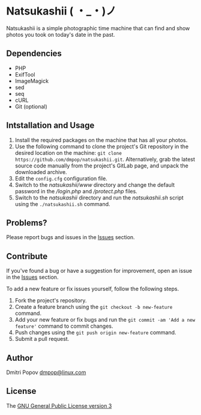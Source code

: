 # Natsukashii ( ・_・)ノ

Natsukashii is a simple photographic time machine that can find and show photos you took on today's date in the past.

## Dependencies

- PHP
- ExifTool
- ImageMagick
- sed
- seq
- cURL
- Git (optional)

## Intstallation and Usage

1. Install the required packages on the machine that has all your photos.
2. Use the following command to clone the project's Git repository in the desired location on the machine: `git clone https://github.com/dmpop/natsukashii.git`. Alternatively, grab the latest source code manually from the project's GitLab page, and unpack the downloaded archive.
3. Edit the `config.cfg` configuration file.
4. Switch to the *natsukashii/www* directory and change the default password in the _/login.php_ and _/protect.php_ files.
5. Switch to the *natsukashii* directory and run the *natsukashii.sh* script using the `./natsukashii.sh` command.

## Problems?

Please report bugs and issues in the [Issues](https://github.com/dmpop/natsukashii/issues) section.

## Contribute

If you've found a bug or have a suggestion for improvement, open an issue in the [Issues](https://github.com/dmpop/natsukashii/issues) section.

To add a new feature or fix issues yourself, follow the following steps.

1. Fork the project's repository.
2. Create a feature branch using the `git checkout -b new-feature` command.
3. Add your new feature or fix bugs and run the `git commit -am 'Add a new feature'` command to commit changes.
4. Push changes using the `git push origin new-feature` command.
5. Submit a pull request.

## Author

Dmitri Popov [dmpop@linux.com](mailto:dmpop@linux.com)

## License

The [GNU General Public License version 3](http://www.gnu.org/licenses/gpl-3.0.en.html)

